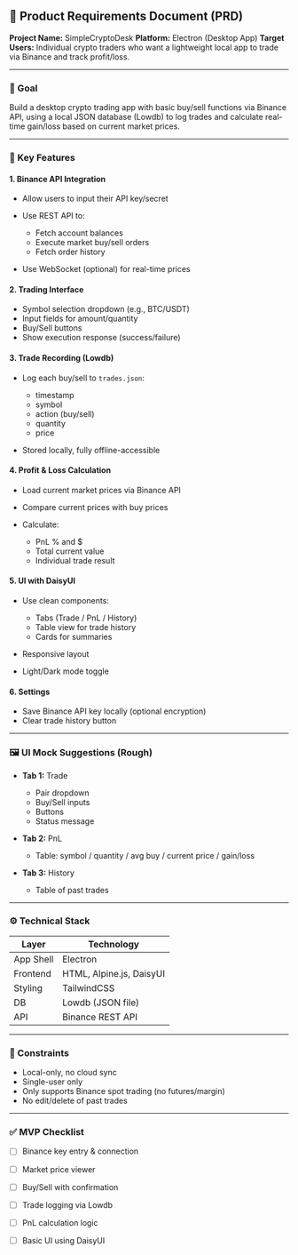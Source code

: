 ## 📄 Product Requirements Document (PRD)

**Project Name:** SimpleCryptoDesk
**Platform:** Electron (Desktop App)
**Target Users:** Individual crypto traders who want a lightweight local app to trade via Binance and track profit/loss.

---

### 🎯 Goal

Build a desktop crypto trading app with basic buy/sell functions via Binance API, using a local JSON database (Lowdb) to log trades and calculate real-time gain/loss based on current market prices.

---

### 🔑 Key Features

#### 1. **Binance API Integration**

* Allow users to input their API key/secret
* Use REST API to:

  * Fetch account balances
  * Execute market buy/sell orders
  * Fetch order history
* Use WebSocket (optional) for real-time prices

#### 2. **Trading Interface**

* Symbol selection dropdown (e.g., BTC/USDT)
* Input fields for amount/quantity
* Buy/Sell buttons
* Show execution response (success/failure)

#### 3. **Trade Recording (Lowdb)**

* Log each buy/sell to `trades.json`:

  * timestamp
  * symbol
  * action (buy/sell)
  * quantity
  * price
* Stored locally, fully offline-accessible

#### 4. **Profit & Loss Calculation**

* Load current market prices via Binance API
* Compare current prices with buy prices
* Calculate:

  * PnL % and \$
  * Total current value
  * Individual trade result

#### 5. **UI with DaisyUI**

* Use clean components:

  * Tabs (Trade / PnL / History)
  * Table view for trade history
  * Cards for summaries
* Responsive layout
* Light/Dark mode toggle

#### 6. **Settings**

* Save Binance API key locally (optional encryption)
* Clear trade history button

---

### 🖼️ UI Mock Suggestions (Rough)

* **Tab 1:** Trade

  * Pair dropdown
  * Buy/Sell inputs
  * Buttons
  * Status message

* **Tab 2:** PnL

  * Table: symbol / quantity / avg buy / current price / gain/loss

* **Tab 3:** History

  * Table of past trades

---

### ⚙️ Technical Stack

| Layer     | Technology               |
| --------- | ------------------------ |
| App Shell | Electron                 |
| Frontend  | HTML, Alpine.js, DaisyUI |
| Styling   | TailwindCSS              |
| DB        | Lowdb (JSON file)        |
| API       | Binance REST API         |

---

### 📌 Constraints

* Local-only, no cloud sync
* Single-user only
* Only supports Binance spot trading (no futures/margin)
* No edit/delete of past trades

---

### ✅ MVP Checklist

* [ ] Binance key entry & connection
* [ ] Market price viewer
* [ ] Buy/Sell with confirmation
* [ ] Trade logging via Lowdb
* [ ] PnL calculation logic
* [ ] Basic UI using DaisyUI

